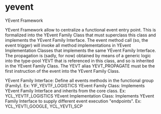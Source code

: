 # yevent

YEvent Framework

YEvent Framework allow to centralize a functional event entry point. This is formalized into the YEvent Family Class that must superclass this class and implements the YEvent Family Interface. The event method call (so, the event trigger) will invoke all method implementations in YEvent Implementation Classes that implements the same YEvent Family Interface.
The propagation is (sadly, for now) obtained by means of a generic logic into the type-pool YEVT that is referenced in this class, and so is inherited in the YEvent Family Class. The YEVT alias YEVT_PROPAGATE must be the first instruction of the event into the YEvent Family Class.

YEvent Family Interface: Define all events methods in the functional group (Family). Ex: YIF_YEVTF_LOGISTICS
YEvent Family Class: Implements YEvent Family Interface and inherits from the core class. Ex: YCL_YEVTF_LOGISTICS
YEvent Implementation Class: Implements YEvent Family Interface to supply different event execution "endpoints". Ex: YCL_YEVTI_GOOGLE, YCL_YEVTI_SCP
